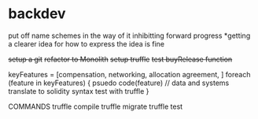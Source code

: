 # backdev

put off name schemes in the way of it inhibitting forward progress
*getting a clearer idea for how to express the idea is fine

~~setup a git~~
~~refactor to Monolith~~
~~setup truffle~~
~~test buyRelease function~~

keyFeatures = [compensation, networking, allocation agreement, ]
foreach (feature in keyFeatures) {
  psuedo code(feature) // data and systems
  translate to solidity syntax
  test with truffle
}


COMMANDS
truffle compile
truffle migrate
truffle test